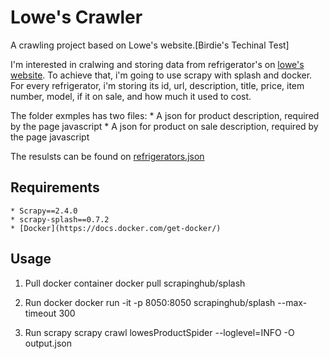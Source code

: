 # Lowe's Crawler

A crawling project based on Lowe's website.[Birdie's Techinal Test]

I'm interested in cralwing and storing data from refrigerator's on [lowe's website](https://www.lowes.com/). To achieve that, i'm going to use scrapy with splash and docker. For every refrigerator, i'm storing its id, url, description, title, price, item number, model, if it on sale, and how much it used to cost.

The folder exmples has two files:
	* A json for product description, required by the page javascript
	* A json for product on sale description, required by the page javascript

The resulsts can be found on [refrigerators.json](refrigerators.json)


## Requirements
	
	* Scrapy==2.4.0
	* scrapy-splash==0.7.2
	* [Docker](https://docs.docker.com/get-docker/)

## Usage

1. Pull docker container 
	docker pull scrapinghub/splash

2. Run docker
	docker run -it -p 8050:8050 scrapinghub/splash --max-timeout 300

3. Run scrapy
	scrapy crawl lowesProductSpider --loglevel=INFO -O output.json


